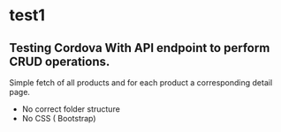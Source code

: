 # test1

## Testing Cordova With API endpoint to perform CRUD operations.

Simple fetch of all products and for each product a corresponding detail page.

* No correct folder structure
* No CSS ( Bootstrap) 

